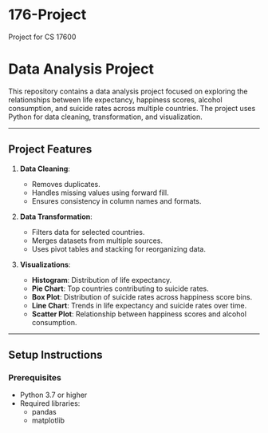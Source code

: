 # 176-Project
Project for CS 17600
# Data Analysis Project
This repository contains a data analysis project focused on exploring the relationships between life expectancy, happiness scores, alcohol consumption, and suicide rates across multiple countries. The project uses Python for data cleaning, transformation, and visualization.

---

## **Project Features**
1. **Data Cleaning**:
   - Removes duplicates.
   - Handles missing values using forward fill.
   - Ensures consistency in column names and formats.

2. **Data Transformation**:
   - Filters data for selected countries.
   - Merges datasets from multiple sources.
   - Uses pivot tables and stacking for reorganizing data.

3. **Visualizations**:
   - **Histogram**: Distribution of life expectancy.
   - **Pie Chart**: Top countries contributing to suicide rates.
   - **Box Plot**: Distribution of suicide rates across happiness score bins.
   - **Line Chart**: Trends in life expectancy and suicide rates over time.
   - **Scatter Plot**: Relationship between happiness scores and alcohol consumption.

---

## **Setup Instructions**

### Prerequisites
- Python 3.7 or higher
- Required libraries:
  - pandas
  - matplotlib
